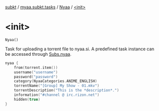 [subkt](../../index.md) / [myaa.subkt.tasks](../index.md) / [Nyaa](index.md) / [&lt;init&gt;](./-init-.md)

# &lt;init&gt;

`Nyaa()`

Task for uploading a torrent file to nyaa.si.
A predefined task instance can be accessed through [Subs.nyaa](../nyaa.md).

``` kotlin
nyaa {
    from(torrent.item())
    username("username")
    password("password")
    category(NyaaCategories.ANIME_ENGLISH)
    torrentName("[Group] My Show - 01.mkv")
    torrentDescription("This is the *description*.")
    information("#channel @ irc.rizon.net")
    hidden(true)
}
```

